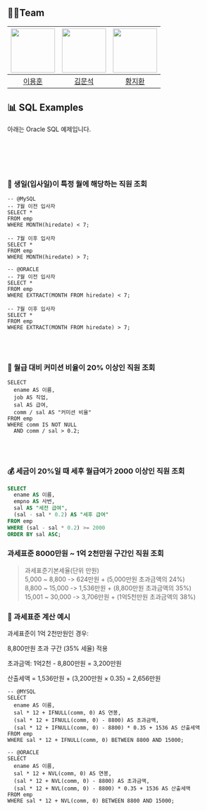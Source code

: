 ## 👨‍💻Team
|<img src="https://avatars.githubusercontent.com/u/56614731?v=4" width="100" height="100"/>|<img src="https://avatars.githubusercontent.com/u/117507439?v=4" width="100" height="100"/>|<img src="https://github.com/user-attachments/assets/c2190400-6734-41d4-bdd9-377c569489a8" width="100" height="100"/>|
|:-:|:-:|:-:|
|[이용훈](https://github.com/dldydgns)|[김문석](https://github.com/moonstone0514)|[황지환](https://github.com/jihwan77)|<br/>[@](https://github.com/ddd)|


## 📊 SQL Examples

아래는 Oracle SQL 예제입니다.

<br>




<br></br>
### 📅 생일(입사일)이 특정 월에 해당하는 직원 조회


```
-- @MySQL
-- 7월 이전 입사자
SELECT *
FROM emp
WHERE MONTH(hiredate) < 7;

-- 7월 이후 입사자
SELECT *
FROM emp
WHERE MONTH(hiredate) > 7;

-- @ORACLE
-- 7월 이전 입사자
SELECT *
FROM emp
WHERE EXTRACT(MONTH FROM hiredate) < 7;

-- 7월 이후 입사자
SELECT *
FROM emp
WHERE EXTRACT(MONTH FROM hiredate) > 7;
```
<br></br>


### 💼 월급 대비 커미션 비율이 20% 이상인 직원 조회
```
SELECT
  ename AS 이름,
  job AS 직업,
  sal AS 급여,
  comm / sal AS "커미션 비율"
FROM emp
WHERE comm IS NOT NULL
  AND comm / sal > 0.2;
  ```
<br></br>


### 💰 세금이 20%일 때 세후 월급여가 2000 이상인 직원 조회

```sql
SELECT 
  ename AS 이름,
  empno AS 사번,
  sal AS "세전 급여",
  (sal - sal * 0.2) AS "세후 급여"
FROM emp
WHERE (sal - sal * 0.2) >= 2000
ORDER BY sal ASC;
```


###  과세표준 8000만원 ~ 1억 2천만원 구간인 직원 조회

>과세표준기본세율(단위 만원)<br>
>5,000 ~ 8,800 -> 624만원 + (5,000만원 초과금액의 24%)<br>
>8,800 ~ 15,000 -> 1,536만원 + (8,800만원 초과금액의 35%)<br>
>15,001 ~ 30,000 -> 3,706만원 + (1억5천만원 초과금액의 38%)

###  🧾 과세표준 계산 예시

과세표준이 1억 2천만원인 경우:

8,800만원 초과 구간 (35% 세율) 적용

초과금액: 1억2천 - 8,800만원 = 3,200만원 

산출세액 = 1,536만원 + (3,200만원 × 0.35) = 2,656만원

```
-- @MYSQL
SELECT
  ename AS 이름,
  sal * 12 + IFNULL(comm, 0) AS 연봉,
  (sal * 12 + IFNULL(comm, 0) - 8800) AS 초과금액,
  (sal * 12 + IFNULL(comm, 0) - 8800) * 0.35 + 1536 AS 산출세액
FROM emp
WHERE sal * 12 + IFNULL(comm, 0) BETWEEN 8800 AND 15000;

-- @ORACLE
SELECT
  ename AS 이름,
  sal * 12 + NVL(comm, 0) AS 연봉,
  (sal * 12 + NVL(comm, 0) - 8800) AS 초과금액,
  (sal * 12 + NVL(comm, 0) - 8800) * 0.35 + 1536 AS 산출세액
FROM emp
WHERE sal * 12 + NVL(comm, 0) BETWEEN 8800 AND 15000;

```
